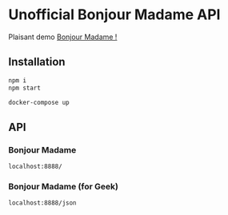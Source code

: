 # Unofficial Bonjour Madame API

Plaisant demo [Bonjour Madame !](http://giskard.aqelia.com:8888/)

## Installation

```sh
npm i
npm start

docker-compose up
```

## API
### Bonjour Madame

`localhost:8888/`

### Bonjour Madame (for Geek)

`localhost:8888/json`
